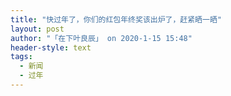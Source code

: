 ```yaml
---
title: "快过年了，你们的红包年终奖该出炉了，赶紧晒一晒"
layout: post
author: "「在下叶良辰」 on 2020-1-15 15:48"
header-style: text
tags:
  - 新闻
  - 过年
---
```


<head></head>
<body>
 <br>
</body>


